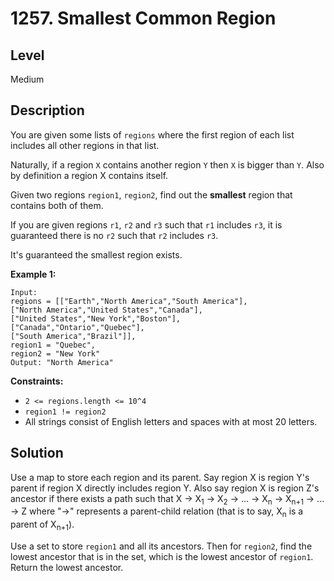 # 1257. Smallest Common Region
## Level
Medium

## Description
You are given some lists of `regions` where the first region of each list includes all other regions in that list.

Naturally, if a region `X` contains another region `Y` then `X` is bigger than `Y`. Also by definition a region X contains itself.

Given two regions `region1`, `region2`, find out the **smallest** region that contains both of them.

If you are given regions `r1`, `r2` and `r3` such that `r1` includes `r3`, it is guaranteed there is no `r2` such that `r2` includes `r3`.

It's guaranteed the smallest region exists.

**Example 1:**
```
Input:
regions = [["Earth","North America","South America"],
["North America","United States","Canada"],
["United States","New York","Boston"],
["Canada","Ontario","Quebec"],
["South America","Brazil"]],
region1 = "Quebec",
region2 = "New York"
Output: "North America"
```

**Constraints:**

* `2 <= regions.length <= 10^4`
* `region1 != region2`
* All strings consist of English letters and spaces with at most 20 letters.

## Solution
Use a map to store each region and its parent. Say region X is region Y's parent if region X directly includes region Y. Also say region X is region Z's ancestor if there exists a path such that X -> X<sub>1</sub> -> X<sub>2</sub> -> ... -> X<sub>n</sub> -> X<sub>n+1</sub> -> ... -> Z where "->" represents a parent-child relation (that is to say, X<sub>n</sub> is a parent of X<sub>n+1</sub>).

Use a set to store `region1` and all its ancestors. Then for `region2`, find the lowest ancestor that is in the set, which is the lowest ancestor of `region1`. Return the lowest ancestor.

